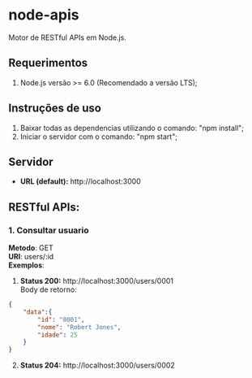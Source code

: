 # node-apis

Motor de RESTful APIs em Node.js.

## Requerimentos

1. Node.js versão >= 6.0 (Recomendado a versão LTS);

## Instruções de uso

1.  Baixar todas as dependencias utilizando o comando: "npm install";
2.  Iniciar o servidor com o comando: "npm start";

## Servidor

- **URL (default):** http://localhost:3000

## RESTful APIs:

### 1. Consultar usuario

**Metodo**: GET  
**URI**: users/:id  
**Exemplos**: 
1. **Status 200:** http://localhost:3000/users/0001   
Body de retorno:
~~~json
{
    "data":{
        "id": "0001",
        "nome": "Robert Jones",
        "idade": 25
    }
}
~~~
2. **Status 204:** http://localhost:3000/users/0002

